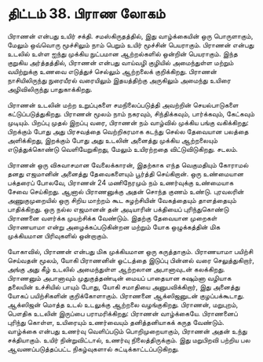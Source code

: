 # திட்டம் 38. பிராண லோகம்

பிராணன் என்பது உயிர் சக்தி. சமஸ்கிருதத்தில், இது வாழ்க்கையின் ஒரு பொருளாகும், மேலும் ஒவ்வொரு மூச்சிலும் நாம் பெறும் உயிர் மூச்சின் பெயராகும். பிராணன் என்பது உடலில் உள்ள ஐந்து முக்கிய நுட்பமான ஆற்றல்களில் ஒன்றின் பெயராகும். இந்த குறுகிய அர்த்தத்தில், பிராணன் என்பது வாய்வழி குழியில் அமைந்துள்ள மற்றும் வயிற்றுக்கு உணவை எடுத்துச் செல்லும் ஆற்றலைக் குறிக்கிறது. பிராணன் நாசியிலிருந்து நுரையீரல் வரையிலும் இதயத்திற்கு அருகிலும் அமைந்து உயிரை அழிவிலிருந்து பாதுகாக்கிறது.

பிராணன் உடலின் மற்ற உறுப்புகளை சமநிலைப்படுத்தி அவற்றின் செயல்பாடுகளை கட்டுப்படுத்துகிறது. பிராணன் மூலம் நாம் நகரவும், சிந்திக்கவும், பார்க்கவும், கேட்கவும் முடியும். பிறப்பு முதல் இறப்பு வரை, பிராணன் நம் வாழ்வில் முக்கிய பங்கு வகிக்கிறது: பிறக்கும் போது அது பிரசவத்தை வெற்றிகரமாக கடந்து செல்ல தேவையான பலத்தை அளிக்கிறது, இறக்கும் போது அது உடலின் அனைத்து முக்கிய ஆற்றலையும் எடுத்துக்கொண்டு வெளியேறுகிறது, மேலும் உயிரற்றதை விட்டுவிடுகிறது. சடலம்.

பிராணன் ஒரு விசுவாசமான வேலைக்காரன், இதற்காக எந்த வெகுமதியும் கோராமல் தனது எஜமானின் அனைத்து தேவைகளையும் பூர்த்தி செய்கிறான். ஒரு உண்மையான பக்தரைப் போலவே, பிராணன் 24 மணிநேரமும் நம் உணர்வுக்கு உண்மையாக சேவை செய்கிறது. ஆனால் பிராணனுக்கு அதன் சொந்த குணம் உண்டு. புரவலரின் அணுகுமுறையில் ஒரு சிறிய மாற்றம் கூட சுழற்சியின் வேகத்தையும் தாளத்தையும் பாதிக்கிறது. ஒரு நல்ல எஜமானன் தன் அடியாரின் பக்தியைப் புரிந்துகொண்டு பிராணனை வளர்க்க முயற்சிக்க வேண்டும். இதற்கு தேவையான முறைகள் பிராணயாமா என்று அழைக்கப்படுகின்றன மற்றும் யோக ஒழுக்கத்தின் மிக முக்கியமான பிரிவுகளில் ஒன்றாகும்.

யோகாவில், பிராணன் என்பது மிக முக்கியமான ஒரு கருத்தாகும். பிராணயாமா பயிற்சி செய்வதன் மூலம், யோகி பிராணனின் ஓட்டத்தை இடுப்பு பின்னல் வரை செலுத்துகிறார், அங்கு அது கீழ் உடலில் அமைந்துள்ள ஆற்றலான அபானாவுடன் கலக்கிறது. பிராணனும் அபானாவும் முதுகுத்தண்டின் மையப் பாதையான சுஷும்னா வழியாக தலையின் உச்சியில் பாயும் போது, யோகி சமாதியை அனுபவிக்கிறார், இது அனைத்து யோகப் பயிற்சிகளின் குறிக்கோளாகும். பிராணனை ஆக்ஸிஜனுடன் குழப்பக்கூடாது. ஆக்ஸிஜன் மொத்த உடல் உடலுக்கு ஆற்றலை வழங்குகிறது. பிராணன், மறுபுறம், பௌதிக உடலின் இருப்பை பராமரிக்கிறது: பிராணன் வாழ்க்கையே. பிராணனைப் புரிந்து கொள்ள, உயிரையும் உணர்வையும் தனித்தனியாகக் கருத வேண்டும். வாழ்க்கை என்பது உணர்வு வெளிப்படும் பொறிமுறையாகும், பிராணன் அதன் உந்து சக்தியாகும். உயிர் நின்றுவிட்டால், உணர்வு நிலைத்திருக்கும். இது மறுபிறவி பற்றிய பல ஆவணப்படுத்தப்பட்ட நிகழ்வுகளால் சுட்டிக்காட்டப்படுகிறது.

